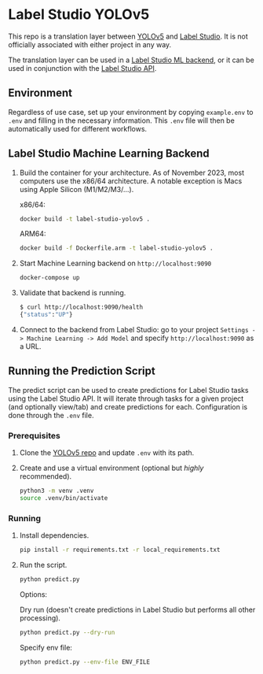 # Label Studio YOLOv5

This repo is a translation layer between [YOLOv5](https://github.com/ultralytics/yolov5) and [Label Studio](https://github.com/HumanSignal/label-studio). It is not officially associated with either project in any way.

The translation layer can be used in a [Label Studio ML backend](https://labelstud.io/guide/ml), or it can be used in conjunction with the [Label Studio API](https://labelstud.io/api).

## Environment

Regardless of use case, set up your environment by copying `example.env` to `.env` and filling in the necessary information. This `.env` file will then be automatically used for different workflows.

## Label Studio Machine Learning Backend

1. Build the container for your architecture.
As of November 2023, most computers use the x86/64 architecture. A notable exception is Macs using Apple Silicon (M1/M2/M3/...).

    x86/64:  
    ```bash
    docker build -t label-studio-yolov5 .
    ```

    ARM64:
    ```bash
    docker build -f Dockerfile.arm -t label-studio-yolov5 .
    ```

2. Start Machine Learning backend on `http://localhost:9090`

    ```bash
    docker-compose up
    ```

3. Validate that backend is running.

    ```bash
    $ curl http://localhost:9090/health
    {"status":"UP"}
    ```

4. Connect to the backend from Label Studio: go to your project `Settings -> Machine Learning -> Add Model` and specify `http://localhost:9090` as a URL.

## Running the Prediction Script

The predict script can be used to create predictions for Label Studio tasks using the Label Studio API. It will iterate through tasks for a given project (and optionally view/tab) and create predictions for each. Configuration is done through the `.env` file.

### Prerequisites

1. Clone the [YOLOv5 repo](https://github.com/ultralytics/yolov5) and update `.env` with its path.

2. Create and use a virtual environment (optional but *highly* recommended).

    ```bash
    python3 -m venv .venv
    source .venv/bin/activate
    ```

### Running

1. Install dependencies.

    ```bash
    pip install -r requirements.txt -r local_requirements.txt
    ```

2. Run the script.

    ```bash
    python predict.py
    ```

    Options:

    Dry run (doesn't create predictions in Label Studio but performs all other processing).
    ```bash
    python predict.py --dry-run
    ```

    Specify env file:
    ```bash
    python predict.py --env-file ENV_FILE
    ```